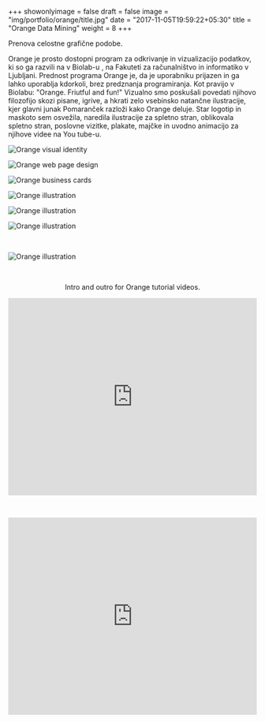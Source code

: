 +++
showonlyimage = false
draft = false
image = "img/portfolio/orange/title.jpg"
date = "2017-11-05T19:59:22+05:30"
title = "Orange Data Mining"
weight = 8
+++

Prenova celostne grafične podobe.
<!--more-->


Orange je prosto dostopni program za odkrivanje in vizualizacijo podatkov, ki so ga razvili na v Biolab-u , na Fakuteti za računalništvo in informatiko v Ljubljani. Prednost programa Orange je, da je uporabniku prijazen in ga lahko uporablja kdorkoli, brez predznanja programiranja. Kot pravijo v Biolabu: "Orange. Friutful and fun!" Vizualno smo poskušali povedati njihovo filozofijo skozi pisane, igrive, a hkrati zelo vsebinsko natančne ilustracije, kjer glavni junak Pomaranček razloži kako Orange deluje. Star logotip in maskoto sem osvežila, naredila ilustracije za spletno stran, oblikovala spletno stran, poslovne vizitke, plakate, majčke in uvodno animacijo za njihove videe na You tube-u.

![Orange visual identity](/img/portfolio/orange/title.jpg)

![Orange web page design](/img/portfolio/orange/orange_web.jpg)

![Orange business cards](/img/portfolio/orange/orange_web_VIZ.jpg)

![Orange illustration](/img/portfolio/orange/add-ons-01.png)

![Orange illustration](/img/portfolio/orange/adv_data_mining-02.png)

![Orange illustration](/img/portfolio/orange/orange_workshop_poster.png)

&nbsp;

![Orange illustration](/img/portfolio/orange/orange-education.png)


&nbsp;

  <a name="video"></a>
  <p style="text-align: center;">Intro and outro for Orange tutorial videos.</p>
  <iframe frameborder="0" width="100%" height="400px"
    src="https://www.youtube.com/embed/lb-x36xqJ-E">
  </iframe>
   
&nbsp;

  <iframe frameborder="0" width="100%" height="400px"
    src="https://www.youtube.com/embed/D4RBey-b2VA">
  </iframe>